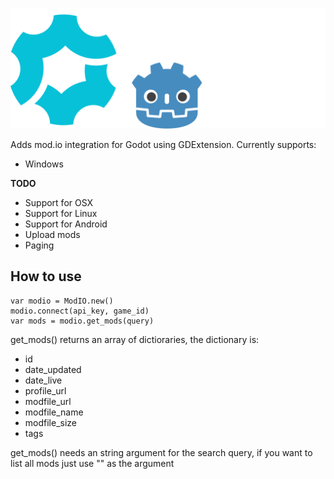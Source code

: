 ![Mod.io For Godot](https://github.com/aNaOH/modio-godot/blob/main/logo.svg?raw=true)

Adds mod.io integration for Godot using GDExtension.
Currently supports:

 - Windows

**TODO**

 - Support for OSX
 - Support for Linux
 - Support for Android
 - Upload mods
 - Paging

## How to use

    var modio = ModIO.new()
	modio.connect(api_key, game_id)
	var mods = modio.get_mods(query)
get_mods() returns an array of dictioraries, the dictionary is:

 - id
 - date_updated
 - date_live
 - profile_url
 - modfile_url
 - modfile_name
 - modfile_size
 - tags

get_mods() needs an string argument for the search query, if you want to list all mods just use "" as the argument
